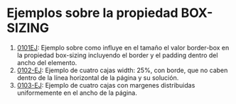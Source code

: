 # Ejemplos sobre la propiedad BOX-SIZING

1. [0101EJ](/0101EJ): Ejemplo sobre como influye en el tamaño el valor border-box en la propiedad box-sizing incluyendo el border y el padding dentro del ancho del elemento.
2. [0102-EJ](/0102-EJ): Ejemplo de cuatro cajas width: 25%, con borde, que no caben dentro de la línea horizontal de la página y su solución.
3. [0103-EJ](/0103-EJ): Ejemplo de cuatro cajas con margenes distribuidas uniformemente en el ancho de la página.